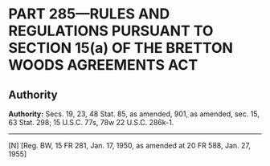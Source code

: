 # PART 285—RULES AND REGULATIONS PURSUANT TO SECTION 15(a) OF THE BRETTON WOODS AGREEMENTS ACT


## Authority

**Authority:** Secs. 19, 23, 48 Stat. 85, as amended, 901, as amended, sec. 15, 63 Stat. 298; 15 U.S.C. 77s, 78w 22 U.S.C. 286k-1. 





---

[N] [Reg. BW, 15 FR 281, Jan. 17, 1950, as amended at 20 FR 588, Jan. 27, 1955] 




